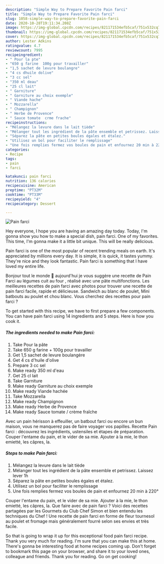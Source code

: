 ```yaml
---
description: "Simple Way to Prepare Favorite Pain farci"
title: "Simple Way to Prepare Favorite Pain farci"
slug: 1058-simple-way-to-prepare-favorite-pain-farci
date: 2020-10-28T19:11:34.208Z
image: https://img-global.cpcdn.com/recipes/821171534efb5caf/751x532cq70/pain-farci-photo-principale-de-la-recette.jpg
thumbnail: https://img-global.cpcdn.com/recipes/821171534efb5caf/751x532cq70/pain-farci-photo-principale-de-la-recette.jpg
cover: https://img-global.cpcdn.com/recipes/821171534efb5caf/751x532cq70/pain-farci-photo-principale-de-la-recette.jpg
author: Lester Adkins
ratingvalue: 4.7
reviewcount: 7995
recipeingredient:
- " Pour la pte"
- "650 g farine  100g pour travailler"
- "1,5 sachet de levure boulangre"
- "4 cs dhuile dolive"
- "3 cc sel"
- "350 ml deau"
- "25 cl lait"
- " Garniture"
- " Garniture au choix exemple"
- " Viande hache"
- " Mozzarella"
- " Champignon"
- " Herbe de Provence"
- " Sauce tomate  crme frache"
recipeinstructions:
- "Mélangez la levure dans le lait tiède"
- "Mélanger tout les ingrédient de la pâte ensemble et petrissez. Laissez lever 1h"
- "Séparez la pâte en petites boules égales et étalez."
- "Utilisez un bol pour faciliter le remplissage"
- "Une fois remplies fermez vos boules de pain et enfournez 20 min à 220°"
categories:
- Recipe
tags:
- pain
- farci

katakunci: pain farci 
nutrition: 136 calories
recipecuisine: American
preptime: "PT32M"
cooktime: "PT33M"
recipeyield: "4"
recipecategory: Dessert

---
```



![Pain farci](https://img-global.cpcdn.com/recipes/821171534efb5caf/751x532cq70/pain-farci-photo-principale-de-la-recette.jpg)

Hey everyone, I hope you are having an amazing day today. Today, I'm gonna show you how to make a special dish, pain farci. One of my favorites. This time, I'm gonna make it a little bit unique. This will be really delicious.

Pain farci is one of the most popular of recent trending meals on earth. It's appreciated by millions every day. It is simple, it is quick, it tastes yummy. They're nice and they look fantastic. Pain farci is something that I have loved my entire life.

Bonjour tout le monde 🌻 aujourd&#39;hui je vous suggère une recette de Pain Farci au légumes cuit au four , réalisé avec une pâte multifonctions. Les meilleures recettes de pain farci avec photos pour trouver une recette de pain farci facile, rapide et délicieuse. Sandwich au blanc de poulet, Mini batbouts au poulet et chou blanc. Vous cherchez des recettes pour pain farci ?


To get started with this recipe, we have to first prepare a few components. You can have pain farci using 14 ingredients and 5 steps. Here is how you cook it.

<!--inarticleads1-->

##### The ingredients needed to make Pain farci:

1. Take  Pour la pâte
1. Take 650 g farine + 100g pour travailler
1. Get 1,5 sachet de levure boulangère
1. Get 4 cs d&#39;huile d&#39;olive
1. Prepare 3 cc sel
1. Make ready 350 ml d&#39;eau
1. Get 25 cl lait
1. Take  Garniture
1. Make ready  Garniture au choix exemple
1. Make ready  Viande hachée
1. Take  Mozzarella
1. Make ready  Champignon
1. Make ready  Herbe de Provence
1. Make ready  Sauce tomate / crème fraîche


Avec un pain hérisson à effeuiller, un batbout farci ou encore un bun maison, vous ne manquerez pas de faire voyager vos papilles. Recette Pain farci : découvrez les ingrédients, ustensiles et étapes de préparation. Couper l&#39;entame du pain, et le vider de sa mie. Ajouter à la mie, le thon emietté, les câpres, la. 

<!--inarticleads2-->

##### Steps to make Pain farci:

1. Mélangez la levure dans le lait tiède
1. Mélanger tout les ingrédient de la pâte ensemble et petrissez. Laissez lever 1h
1. Séparez la pâte en petites boules égales et étalez.
1. Utilisez un bol pour faciliter le remplissage
1. Une fois remplies fermez vos boules de pain et enfournez 20 min à 220°


Couper l&#39;entame du pain, et le vider de sa mie. Ajouter à la mie, le thon emietté, les câpres, la. Que faire avec de pain farci ? Voici des recettes partagées par les Gourmets du Club Chef Simon et bien entendu les techniques du Chef ! Une recette de pain farci en forme de fleur tournesol au poulet et fromage mais généralement fourré selon ses envies et très facile. 

So that is going to wrap it up for this exceptional food pain farci recipe. Thank you very much for reading. I'm sure that you can make this at home. There's gonna be interesting food at home recipes coming up. Don't forget to bookmark this page on your browser, and share it to your loved ones, colleague and friends. Thank you for reading. Go on get cooking!
